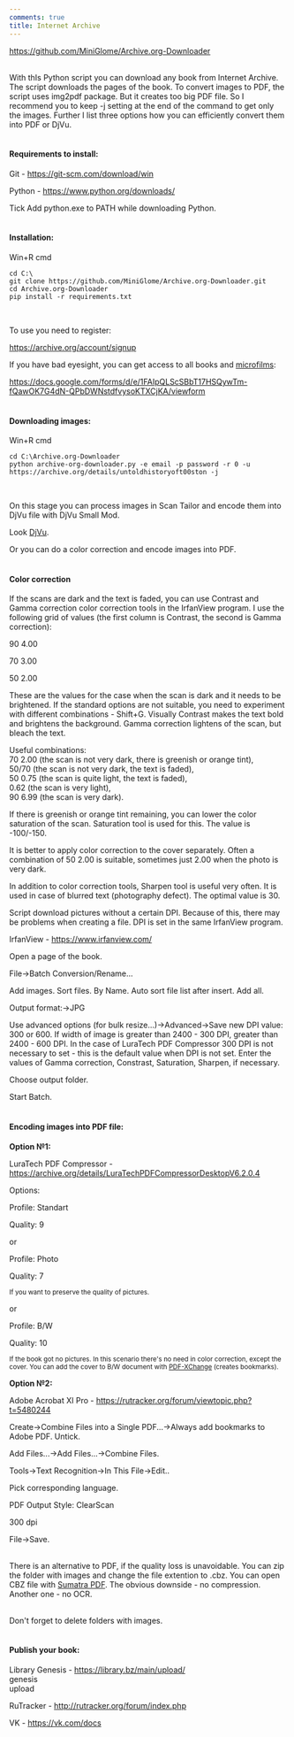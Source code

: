 ```yaml
---
comments: true
title: Internet Archive
---
```


<https://github.com/MiniGlome/Archive.org-Downloader>
<br><br>

With thIs Python script you can download any book from Internet Archive. The script downloads the pages of the book. To convert images to PDF, the script uses img2pdf package. But it creates too big PDF file. So I recommend you to keep -j setting at the end of the command to get only the images. Further I list three options how you can efficiently convert them into PDF or DjVu.
<br><br>

#### Requirements to install:

Git - <https://git-scm.com/download/win>

Python - <https://www.python.org/downloads/>

Tick Add python.exe to PATH while downloading Python.
<br><br>

#### Installation:

Win+R cmd

```
cd C:\
git clone https://github.com/MiniGlome/Archive.org-Downloader.git
cd Archive.org-Downloader
pip install -r requirements.txt
```
<br>

To use you need to register:

<https://archive.org/account/signup>

If you have bad eyesight, you can get access to all books and [microfilms](https://archive.org/details/sim_microfilm?and%5B%5D=mediatype%3A%22collection%22):

<https://docs.google.com/forms/d/e/1FAIpQLScSBbT17HSQywTm-fQawOK7G4dN-QPbDWNstdfvysoKTXCjKA/viewform>
<br><br>

#### Downloading images:

Win+R cmd

```
cd C:\Archive.org-Downloader
python archive-org-downloader.py -e email -p password -r 0 -u https://archive.org/details/untoldhistoryoft00ston -j
```
<br>

On this stage you can process images in Scan Tailor and encode them into DjVu file with DjVu Small Mod.

Look [DjVu](/en/djvu).

Or you can do a color correction and encode images into PDF.
<br><br>

#### Color correction

If the scans are dark and the text is faded, you can use Contrast and Gamma correction color correction tools in the IrfanView program. I use the following grid of values (the first column is Contrast, the second is Gamma correction):

90 4.00

70 3.00

50 2.00

These are the values for the case when the scan is dark and it needs to be brightened. If the standard options are not suitable, you need to experiment with different combinations - Shift+G. Visually Contrast makes the text bold and brightens the background. Gamma correction lightens of the scan, but bleach the text.

Useful combinations:<br>
70 2.00 (the scan is not very dark, there is greenish or orange tint),<br>
50/70 (the scan is not very dark, the text is faded),<br>
50 0.75 (the scan is quite light, the text is faded),<br>
0.62 (the scan is very light),<br>
90 6.99 (the scan is very dark).

If there is greenish or orange tint remaining, you can lower the color saturation of the scan. Saturation tool is used for this. The value is -100/-150.

It is better to apply color correction to the cover separately. Often a combination of 50 2.00 is suitable, sometimes just 2.00 when the photo is very dark.

In addition to color correction tools, Sharpen tool is useful very often. It is used in case of blurred text (photography defect). The optimal value is 30.

Script download pictures without a certain DPI. Because of this, there may be problems when creating a file. DPI is set in the same IrfanView program.

IrfanView - <https://www.irfanview.com/>

Open a page of the book.

File->Batch Conversion/Rename...

Add images. Sort files. By Name. Auto sort file list after insert. Add all.

Output format:->JPG

Use advanced options (for bulk resize...)->Advanced->Save new DPI value: 300 or 600. If width of image is greater than 2400 - 300 DPI, greater than 2400 - 600 DPI. In the case of LuraTech PDF Compressor 300 DPI is not necessary to set - this is the default value when DPI is not set. Enter the values of Gamma correction, Constrast, Saturation, Sharpen, if necessary.

Choose output folder.

Start Batch.
<br><br>

#### Encoding images into PDF file:

**Option №1:**

LuraTech PDF Compressor - <https://archive.org/details/LuraTechPDFCompressorDesktopV6.2.0.4>

Options:

Profile: Standart

Quality: 9

or

Profile: Photo

Quality: 7

<sup>If you want to preserve the quality of pictures.</sup>

or

Profile: B/W

Quality: 10

<sup>If the book got no pictures. In this scenario there's no need in color correction, except the cover. You can add the cover to B/W document with [PDF-XChange](https://rutracker.org/forum/viewtopic.php?t=5998062) (creates bookmarks).</sup>

**Option №2:**

Adobe Acrobat XI Pro - <https://rutracker.org/forum/viewtopic.php?t=5480244>

Create->Combine Files into a Single PDF...->Always add bookmarks to Adobe PDF. Untick.

Add Files...->Add Files...->Combine Files.

Tools->Text Recognition->In This File->Edit..

Pick corresponding language.

PDF Output Style: ClearScan

300 dpi

File->Save.
<br><br>

There is an alternative to PDF, if the quality loss is unavoidable. You can zip the folder with images and change the file extention to .cbz. You can open CBZ file with [Sumatra PDF](https://www.sumatrapdfreader.org/download-free-pdf-viewer). The obvious downside - no compression. Another one - no OCR.
<br><br>

Don't forget to delete folders with images.
<br><br>

#### Publish your book:

Library Genesis - <https://library.bz/main/upload/><br>
genesis<br>
upload

RuTracker - <http://rutracker.org/forum/index.php>

VK - <https://vk.com/docs>